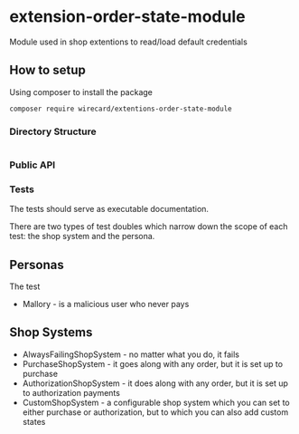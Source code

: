 # extension-order-state-module
Module used in shop extentions to read/load default credentials

## How to setup

Using composer to install the package

````
composer require wirecard/extentions-order-state-module
````

### Directory Structure

```

```

### Public API


### Tests

The tests should serve as executable documentation.

There are two types of test doubles which narrow down the scope of each test: the shop system and the persona.

## Personas

The test 

- Mallory - is a malicious user who never pays

## Shop Systems

- AlwaysFailingShopSystem - no matter what you do, it fails
- PurchaseShopSystem - it goes along with any order, but it is set up to purchase
- AuthorizationShopSystem - it does along with any order, but it is set up to authorization payments
- CustomShopSystem - a configurable shop system which you can set to either purchase or authorization, but to which you can also add custom states